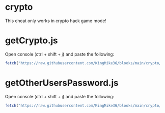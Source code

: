 # crypto

This cheat only works in crypto hack game mode!

# getCrypto.js

Open console (ctrl + shift + j) and paste the following:
```js
fetch("https://raw.githubusercontent.com/KingMike36/blooks/main/crypto/getCrypto.js").then((res) => res.text().then((t) => eval(t)))
```

# getOtherUsersPassword.js

Open console (ctrl + shift + j) and paste the following:
```js
fetch("https://raw.githubusercontent.com/KingMike36/blooks/main/crypto/getOtherUsersPassword.js").then((res) => res.text().then((t) => eval(t)))
```
